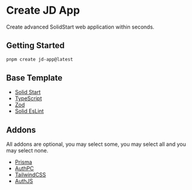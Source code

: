 # Create JD App

Create advanced SolidStart web application within seconds.

## Getting Started

```bash
pnpm create jd-app@latest
```

## Base Template

- [Solid Start](https://github.com/solidjs/solid-start)
- [TypeScript](https://github.com/microsoft/TypeScript)
- [Zod](https://github.com/colinhacks/zod)
- [Solid EsLint](https://github.com/solidjs-community/eslint-plugin-solid)

## Addons

All addons are optional, you may select some, you may select all and you may select none.

- [Prisma](https://github.com/prisma/prisma)
- [AuthPC](https://github.com/solidjs-community/mediakit/tree/main/packages/authpc/solid)
- [TailwindCSS](https://github.com/tailwindlabs/tailwindcss)
- [AuthJS](https://github.com/solidjs-community/mediakit/tree/main/packages/auth)
